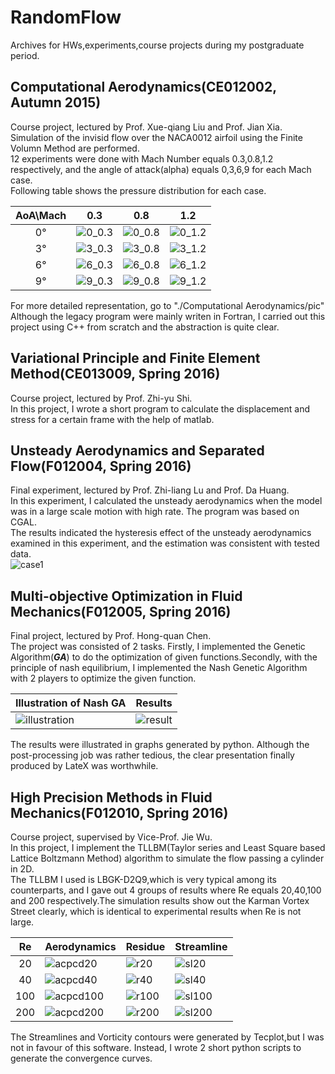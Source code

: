 # RandomFlow
Archives for HWs,experiments,course projects during my postgraduate period.

## Computational Aerodynamics(CE012002, Autumn 2015)
Course project, lectured by Prof. Xue-qiang Liu and Prof. Jian Xia.  
Simulation of the invisid flow over the NACA0012 airfoil using the Finite Volumn Method are performed.  
12 experiments were done with Mach Number equals 0.3,0.8,1.2 respectively, and the angle of attack(alpha) equals 0,3,6,9 for each Mach case.  
Following table shows the pressure distribution for each case. 

|AoA\Mach|0.3 |0.8 |1.2 |
|:------:|----|----|----|
|0&deg;  |![0_0.3](https://github.com/cangyu/RandomFlow/blob/master/Computational%20Aerodynamics/pic/0.3_0_Cp.png)  |![0_0.8](https://github.com/cangyu/RandomFlow/blob/master/Computational%20Aerodynamics/pic/0.8_0_Cp.png)  |![0_1.2](https://github.com/cangyu/RandomFlow/blob/master/Computational%20Aerodynamics/pic/1.2_0_Cp.png)  |
|3&deg;  |![3_0.3](https://github.com/cangyu/RandomFlow/blob/master/Computational%20Aerodynamics/pic/0.3_3_Cp.png)  |![3_0.8](https://github.com/cangyu/RandomFlow/blob/master/Computational%20Aerodynamics/pic/0.8_3_Cp.png)  |![3_1.2](https://github.com/cangyu/RandomFlow/blob/master/Computational%20Aerodynamics/pic/1.2_3_Cp.png)  |
|6&deg;  |![6_0.3](https://github.com/cangyu/RandomFlow/blob/master/Computational%20Aerodynamics/pic/0.3_6_Cp.png)  |![6_0.8](https://github.com/cangyu/RandomFlow/blob/master/Computational%20Aerodynamics/pic/0.8_6_Cp.png)  |![6_1.2](https://github.com/cangyu/RandomFlow/blob/master/Computational%20Aerodynamics/pic/1.2_6_Cp.png)  |
|9&deg;  |![9_0.3](https://github.com/cangyu/RandomFlow/blob/master/Computational%20Aerodynamics/pic/0.3_9_Cp.png)  |![9_0.8](https://github.com/cangyu/RandomFlow/blob/master/Computational%20Aerodynamics/pic/0.8_9_Cp.png)  |![9_1.2](https://github.com/cangyu/RandomFlow/blob/master/Computational%20Aerodynamics/pic/1.2_9_Cp.png)  |

For more detailed representation, go to "./Computational Aerodynamics/pic"  
Although the legacy program were mainly writen in Fortran, I carried out this project using C++ from scratch and the abstraction is quite clear.  

## Variational Principle and Finite Element Method(CE013009, Spring 2016)
Course project, lectured by Prof. Zhi-yu Shi.  
In this project, I wrote a short program to calculate the displacement and stress for a certain frame with the help of matlab.

## Unsteady Aerodynamics and Separated Flow(F012004, Spring 2016)
Final experiment, lectured by Prof. Zhi-liang Lu and Prof. Da Huang.  
In this experiment, I calculated the unsteady aerodynamics when the model was in a large scale motion with high rate. The program was based on CGAL.  
The results indicated the hysteresis effect of the unsteady aerodynamics examined in this experiment, and the estimation was consistent with tested data.  
![case1](https://github.com/cangyu/RandomFlow/blob/master/Unsteady%20Aerodynamics%20and%20Separated%20Flow/results/case1.png)

## Multi-objective Optimization in Fluid Mechanics(F012005, Spring 2016)
Final project, lectured by Prof. Hong-quan Chen.  
The project was consisted of 2 tasks. Firstly, I implemented the Genetic Algorithm(___GA___) to do the optimization of given functions.Secondly, with the principle of nash equilibrium, I implemented the Nash Genetic Algorithm with 2 players to optimize the given function.  

|Illustration of Nash GA|Results|
|-----------------------|-------|
|![illustration](https://github.com/cangyu/RandomFlow/blob/master/Multi-objective%20Optimization%20in%20Fluid%20Mechanics/pic/T2_illus.png)|![result](https://github.com/cangyu/RandomFlow/blob/master/Multi-objective%20Optimization%20in%20Fluid%20Mechanics/pic/T2_res_f.png)|

The results were illustrated in graphs generated by python. Although the post-processing job was rather tedious, the clear presentation finally produced by LateX was worthwhile.  

## High Precision Methods in Fluid Mechanics(F012010, Spring 2016)
Course project, supervised by Vice-Prof. Jie Wu.  
In this project, I implement the TLLBM(Taylor series and Least Square based Lattice Boltzmann Method) algorithm to simulate the flow passing a cylinder in 2D.  
The TLLBM I used is LBGK-D2Q9,which is very typical among its counterparts, and I gave out 4 groups of results where Re equals 20,40,100 and 200 respectively.The simulation results show out the Karman Vortex Street clearly, which is identical to experimental results when Re is not large.  

|Re   |Aerodynamics|Residue|Streamline|
|:---:|------------|-------|----------|
|20   |![acpcd20](https://github.com/cangyu/RandomFlow/blob/master/High%20Precision%20Methods%20in%20Fluid%20Mechanics/pic/Aerodynamics_20.png)|![r20](https://github.com/cangyu/RandomFlow/blob/master/High%20Precision%20Methods%20in%20Fluid%20Mechanics/pic/Residue_20.png)|![sl20](https://github.com/cangyu/RandomFlow/blob/master/High%20Precision%20Methods%20in%20Fluid%20Mechanics/pic/Streamline_20.JPG)|
|40   |![acpcd40](https://github.com/cangyu/RandomFlow/blob/master/High%20Precision%20Methods%20in%20Fluid%20Mechanics/pic/Aerodynamics_40.png)|![r40](https://github.com/cangyu/RandomFlow/blob/master/High%20Precision%20Methods%20in%20Fluid%20Mechanics/pic/Residue_40.png)|![sl40](https://github.com/cangyu/RandomFlow/blob/master/High%20Precision%20Methods%20in%20Fluid%20Mechanics/pic/Streamline_40.JPG)|
|100  |![acpcd100](https://github.com/cangyu/RandomFlow/blob/master/High%20Precision%20Methods%20in%20Fluid%20Mechanics/pic/Aerodynamics_100.png)|![r100](https://github.com/cangyu/RandomFlow/blob/master/High%20Precision%20Methods%20in%20Fluid%20Mechanics/pic/Residue_100.png)|![sl100](https://github.com/cangyu/RandomFlow/blob/master/High%20Precision%20Methods%20in%20Fluid%20Mechanics/pic/Streamline_100.JPG)|
|200  |![acpcd200](https://github.com/cangyu/RandomFlow/blob/master/High%20Precision%20Methods%20in%20Fluid%20Mechanics/pic/Aerodynamics_200.png)|![r200](https://github.com/cangyu/RandomFlow/blob/master/High%20Precision%20Methods%20in%20Fluid%20Mechanics/pic/Residue_200.png)|![sl200](https://github.com/cangyu/RandomFlow/blob/master/High%20Precision%20Methods%20in%20Fluid%20Mechanics/pic/Streamline_200.JPG)|

The Streamlines and Vorticity contours were generated by Tecplot,but I was not in favour of this software. Instead, I wrote 2 short python scripts to generate the convergence curves.  
